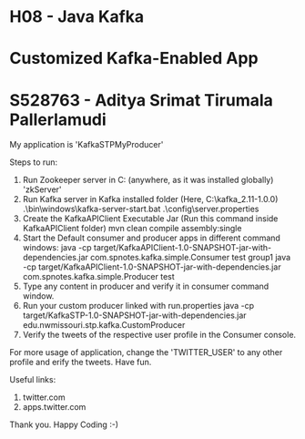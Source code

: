 # H08 - Java Kafka

# Customized Kafka-Enabled App

# S528763 - Aditya Srimat Tirumala Pallerlamudi

My application is 'KafkaSTPMyProducer'

Steps to run:
1. Run Zookeeper server in C: (anywhere, as it was installed globally)
'zkServer'
2. Run Kafka server in Kafka installed folder (Here, C:\kafka_2.11-1.0.0)
.\bin\windows\kafka-server-start.bat .\config\server.properties
3. Create the KafkaAPIClient Executable Jar (Run this command inside KafkaAPIClient folder)
mvn clean compile assembly:single
4. Start the Default consumer and producer apps in different command windows:
java -cp target/KafkaAPIClient-1.0-SNAPSHOT-jar-with-dependencies.jar com.spnotes.kafka.simple.Consumer test group1
java -cp target/KafkaAPIClient-1.0-SNAPSHOT-jar-with-dependencies.jar com.spnotes.kafka.simple.Producer test
5. Type any content in producer and verify it in consumer command window.
6. Run your custom producer linked with run.properties
java -cp target/KafkaSTP-1.0-SNAPSHOT-jar-with-dependencies.jar edu.nwmissouri.stp.kafka.CustomProducer
7. Verify the tweets of the respective user profile in the Consumer console.

For more usage of application, change the 'TWITTER_USER' to any other profile and erify the tweets. Have fun.

Useful links:
1. twitter.com
2. apps.twitter.com

Thank you. Happy Coding :-)